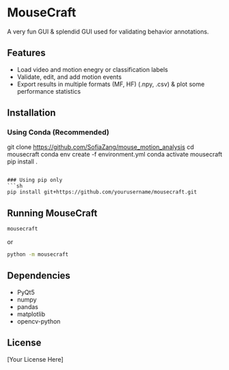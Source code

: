 # MouseCraft

A very fun GUI & splendid GUI used for validating behavior annotations.

## Features

- Load video and motion enegry or classification labels
- Validate, edit, and add motion events
- Export results in multiple formats (MF, HF) (.npy, .csv) & plot some performance statistics 

## Installation

### Using Conda (Recommended)

git clone https://github.com/SofiaZang/mouse_motion_analysis
cd mousecraft
conda env create -f environment.yml
conda activate mousecraft
pip install .
```

### Using pip only
```sh
pip install git+https://github.com/yourusername/mousecraft.git
```

## Running MouseCraft

```sh
mousecraft
```

or

```sh
python -m mousecraft
```

## Dependencies

- PyQt5
- numpy
- pandas
- matplotlib
- opencv-python

## License

[Your License Here]
